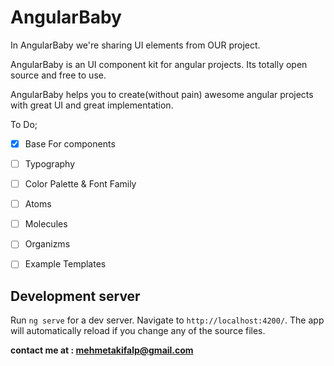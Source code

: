 # AngularBaby

In AngularBaby we're sharing UI elements from OUR project. 

AngularBaby is an UI component kit for angular projects. Its totally open source and free to use. 

AngularBaby helps you to create(without pain) awesome angular projects with great UI and great implementation.

To Do;
- [x] Base For components
- [ ] Typography
- [ ] Color Palette & Font Family
- [ ] Atoms
- [ ] Molecules
- [ ] Organizms
- [ ] Example Templates


## Development server

Run `ng serve` for a dev server. Navigate to `http://localhost:4200/`. The app will automatically reload if you change any of the source files.


**contact me at : mehmetakifalp@gmail.com**
